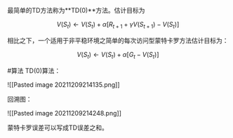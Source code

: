 最简单的TD方法称为**TD(0)**方法。估计目标为

$$
V\left(S_{t}\right) \leftarrow V\left(S_{t}\right)+\alpha\left[R_{t+1}+\gamma V\left(S_{t+1}\right)-V\left(S_{t}\right)\right]
$$

相比之下，一个适用于非平稳环境之简单的每次访问型蒙特卡罗方法估计目标为：

$$
V\left(S_{t}\right) \leftarrow V\left(S_{t}\right)+\alpha\left[G_{t}-V\left(S_{t}\right)\right]
$$


#算法 TD(0)算法：

![[Pasted image 20211209214135.png]]

回溯图：

![[Pasted image 20211209214248.png]]

蒙特卡罗误差可以写成TD误差之和。
